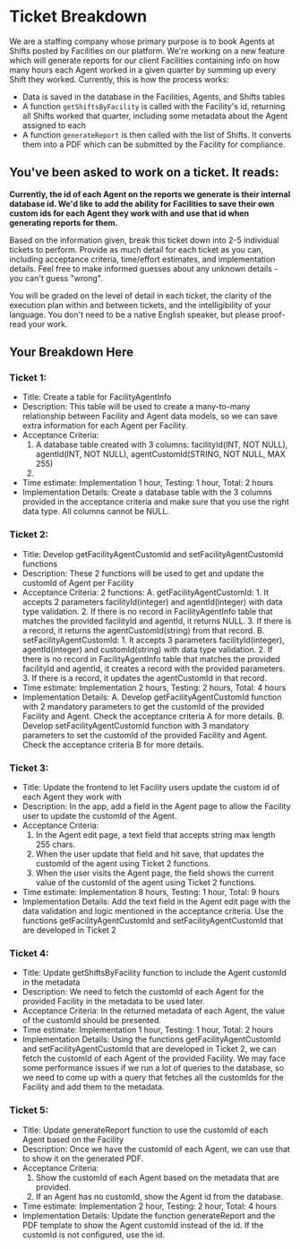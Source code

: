 # Ticket Breakdown

We are a staffing company whose primary purpose is to book Agents at Shifts posted by Facilities on our platform. We're working on a new feature which will generate reports for our client Facilities containing info on how many hours each Agent worked in a given quarter by summing up every Shift they worked. Currently, this is how the process works:

- Data is saved in the database in the Facilities, Agents, and Shifts tables
- A function `getShiftsByFacility` is called with the Facility's id, returning all Shifts worked that quarter, including some metadata about the Agent assigned to each
- A function `generateReport` is then called with the list of Shifts. It converts them into a PDF which can be submitted by the Facility for compliance.

## You've been asked to work on a ticket. It reads:

**Currently, the id of each Agent on the reports we generate is their internal database id. We'd like to add the ability for Facilities to save their own custom ids for each Agent they work with and use that id when generating reports for them.**

Based on the information given, break this ticket down into 2-5 individual tickets to perform. Provide as much detail for each ticket as you can, including acceptance criteria, time/effort estimates, and implementation details. Feel free to make informed guesses about any unknown details - you can't guess "wrong".

You will be graded on the level of detail in each ticket, the clarity of the execution plan within and between tickets, and the intelligibility of your language. You don't need to be a native English speaker, but please proof-read your work.

## Your Breakdown Here

### Ticket 1:

- Title: Create a table for FacilityAgentInfo
- Description: This table will be used to create a many-to-many relationship between Facility and Agent data models, so we can save extra information for each Agent per Facility.
- Acceptance Criteria:
  1. A database table created with 3 columns: facilityId(INT, NOT NULL), agentId(INT, NOT NULL), agentCustomId(STRING, NOT NULL, MAX 255)
  2.
- Time estimate: Implementation 1 hour, Testing: 1 hour, Total: 2 hours
- Implementation Details:
  Create a database table with the 3 columns provided in the acceptance criteria and make sure that you use the right data type. All columns cannot be NULL.

### Ticket 2:

- Title: Develop getFacilityAgentCustomId and setFacilityAgentCustomId functions
- Description: These 2 functions will be used to get and update the customId of Agent per Facility
- Acceptance Criteria: 2 functions:
  A. getFacilityAgentCustomId: 1. It accepts 2 parameters facilityId(integer) and agentId(integer) with data type validation. 2. If there is no record in FacilityAgentInfo table that matches the provided facilityId and agentId, it returns NULL. 3. If there is a record, it returns the agentCustomId(string) from that record.
  B. setFacilityAgentCustomId: 1. It accepts 3 parameters facilityId(integer), agentId(integer) and customId(string) with data type validation. 2. If there is no record in FacilityAgentInfo table that matches the provided facilityId and agentId, it creates a record with the provided parameters. 3. If there is a record, it updates the agentCustomId in that record.
- Time estimate: Implementation 2 hours, Testing: 2 hours, Total: 4 hours
- Implementation Details:
  A. Develop getFacilityAgentCustomId function with 2 mandatory parameters to get the customId of the provided Facility and Agent. Check the acceptance criteria A for more details.
  B. Develop setFacilityAgentCustomId function with 3 mandatory parameters to set the customId of the provided Facility and Agent. Check the acceptance criteria B for more details.

### Ticket 3:

- Title: Update the frontend to let Facility users update the custom id of each Agent they work with
- Description: In the app, add a field in the Agent page to allow the Facility user to update the customId of the Agent.
- Acceptance Criteria:
  1. In the Agent edit page, a text field that accepts string max length 255 chars.
  2. When the user update that field and hit save, that updates the customId of the agent using Ticket 2 functions.
  3. When the user visits the Agent page, the field shows the current value of the customId of the agent using Ticket 2 functions.
- Time estimate: Implementation 8 hours, Testing: 1 hour, Total: 9 hours
- Implementation Details: Add the text field in the Agent edit page with the data validation and logic mentioned in the acceptance criteria. Use the functions getFacilityAgentCustomId and setFacilityAgentCustomId that are developed in Ticket 2

### Ticket 4:

- Title: Update getShiftsByFacility function to include the Agent customId in the metadata
- Description: We need to fetch the customId of each Agent for the provided Facility in the metadata to be used later.
- Acceptance Criteria: In the returned metadata of each Agent, the value of the customId should be presented.
- Time estimate: Implementation 1 hour, Testing: 1 hour, Total: 2 hours
- Implementation Details: Using the functions getFacilityAgentCustomId and setFacilityAgentCustomId that are developed in Ticket 2, we can fetch the customId of each Agent of the provided Facility. We may face some performance issues if we run a lot of queries to the database, so we need to come up with a query that fetches all the customIds for the Facility and add them to the metadata.

### Ticket 5:

- Title: Update generateReport function to use the customId of each Agent based on the Facility
- Description: Once we have the customId of each Agent, we can use that to show it on the generated PDF.
- Acceptance Criteria:
  1. Show the customId of each Agent based on the metadata that are provided.
  2. If an Agent has no customId, show the Agent id from the database.
- Time estimate: Implementation 2 hour, Testing: 2 hour, Total: 4 hours
- Implementation Details: Update the function generateReport and the PDF template to show the Agent customId instead of the id. If the customId is not configured, use the id.
